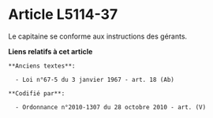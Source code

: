 # Article L5114-37

Le capitaine se conforme aux instructions des gérants.

**Liens relatifs à cet article**

	**Anciens textes**:

	  - Loi n°67-5 du 3 janvier 1967 - art. 18 (Ab)

	**Codifié par**:

	  - Ordonnance n°2010-1307 du 28 octobre 2010 - art. (V)
